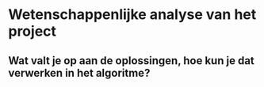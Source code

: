 # Wetenschappenlijke analyse van het project
## Wat valt je op aan de oplossingen, hoe kun je dat verwerken in het algoritme?